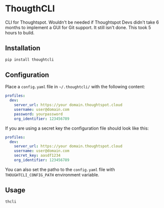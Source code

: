 # ThougthCLI

CLI for Thoughtspot. Wouldn't be needed if Thoughtspot Devs didn't take 6
months to implement a GUI for Git support. It still isn't done. This took 5 hours to build.

## Installation

```bash
pip install thoughtcli
```

## Configuration

Place a `config.yaml` file in `~/.thoughtcli/` with the following content:

```yaml
profiles:
  dev:
    server_url: https://your domain.thoughtspot.cloud
    username: user@domain.com
    password: yourpassword
    org_identifier: 123456789
```

If you are using a secret key the configuration file should look like this:

```yaml
profiles:
  dev:
    server_url: https://your domain.thoughtspot.cloud
    username: user@domain.com
    secret_key: aasdf1234
    org_identifier: 123456789
```


You can also set the patho to the `config.yaml` file with `THOUGHTCLI_CONFIG_PATH` environment variable.

## Usage

```bash
thcli
```
